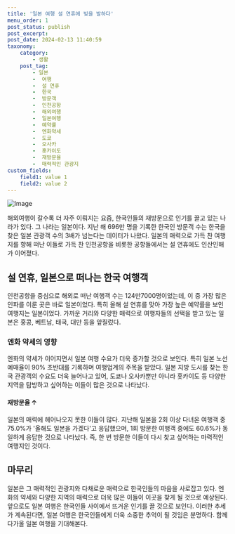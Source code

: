 ```yaml
---
title: '일본 여행 설 연휴에 빛을 발하다'
menu_order: 1
post_status: publish
post_excerpt: 
post_date: 2024-02-13 11:40:59
taxonomy:
    category:
        - 생활
    post_tag:
        - 일본
        -  여행
        -  설 연휴
        -  한국
        -  방문객
        -  인천공항
        -  해외여행
        -  일본여행
        -  예약률
        -  엔화약세
        -  도쿄
        -  오사카
        -  홋카이도
        -  재방문율
        -  매력적인 관광지
custom_fields:
    field1: value 1
    field2: value 2
---
```


![Image](https://imgnews.pstatic.net/image/277/2024/02/12/0005378759_001_20240213104601383.jpeg?type=w647)

해외여행이 갈수록 더 자주 이뤄지는 요즘, 한국인들의 재방문으로 인기를 끌고 있는 나라가 있다. 그 나라는 일본이다. 지난 해 696만 명을 기록한 한국인 방문객 수는 한국을 찾은 일본 관광객 수의 3배가 넘는다는 데이터가 나왔다. 일본의 매력으로 가득 찬 여행지를 향해 떠난 이들로 가득 찬 인천공항을 비롯한 공항들에서는 설 연휴에도 인산인해가 이어졌다.
## 설 연휴, 일본으로 떠나는 한국 여행객
인천공항을 중심으로 해외로 떠난 여행객 수는 124만7000명이었는데, 이 중 가장 많은 인파를 이룬 곳은 바로 일본이었다. 특히 올해 설 연휴를 맞아 가장 높은 예약률을 보인 여행지는 일본이었다. 가까운 거리와 다양한 매력으로 여행자들의 선택을 받고 있는 일본은 홍콩, 베트남, 태국, 대만 등을 앞질렀다.
### 엔화 약세의 영향
엔화의 약세가 이어지면서 일본 여행 수요가 더욱 증가할 것으로 보인다. 특히 일본 노선 예매율이 90% 초반대를 기록하며 여행업계의 주목을 받았다. 일본 지방 도시를 찾는 한국 관광객의 수요도 더욱 늘어나고 있어, 도쿄나 오사카뿐만 아니라 홋카이도 등 다양한 지역을 탐방하고 싶어하는 이들이 많은 것으로 나타났다.
#### 재방문율 ↑
일본의 매력에 헤어나오지 못한 이들이 많다. 지난해 일본을 2회 이상 다녀온 여행객 중 75.0%가 '올해도 일본을 가겠다'고 응답했으며, 1회 방문한 여행객 중에도 60.6%가 동일하게 응답한 것으로 나타났다. 즉, 한 번 방문한 이들이 다시 찾고 싶어하는 마력적인 여행지인 것이다.
## 마무리
일본은 그 매력적인 관광지와 다채로운 매력으로 한국인들의 마음을 사로잡고 있다. 엔화의 약세와 다양한 지역의 매력으로 더욱 많은 이들이 이곳을 찾게 될 것으로 예상된다. 앞으로도 일본 여행은 한국인들 사이에서 뜨거운 인기를 끌 것으로 보인다. 이러한 추세가 계속된다면, 일본 여행은 한국인들에게 더욱 소중한 추억이 될 것임은 분명하다. 함께 다가올 일본 여행을 기대해본다.
